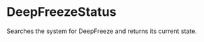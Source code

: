 DeepFreezeStatus
================

Searches the system for DeepFreeze and returns its current state.
